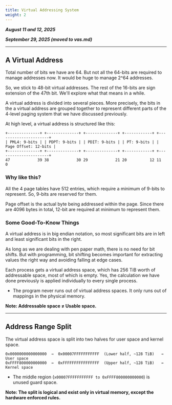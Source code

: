 ```yaml
---
title: Virtual Addressing System
weight: 2
---
```


_**August 11 and 12, 2025**_

***September 29, 2025 (moved to vas.md)***

***

## A Virtual Address

Total number of bits we have are 64. But not all the 64-bits are required to manage addresses now. It would be huge to manage 2^64 addresses.

So, we stick to 48-bit virtual addresses. The rest of the 16-bits are sign extension of the 47th bit. We'll explore what that means in a while.

A virtual address is divided into several pieces. More precisely, the bits in the a virtual address are grouped together to represent different parts of the 4-level paging system that we have discussed previously.

At high level, a virtual address is structured like this:

```
+--------------+ +--------------+ +--------------+ +------------+ +----------------------+
| PML4: 9-bits | | PDPT: 9-bits | | PDIT: 9-bits | | PT: 9-bits | | Page Offset: 12-bits |
+--------------+ +--------------+ +--------------+ +------------+ +----------------------+
47            39 38            30 29            21 20          12 11                     0
```

### Why like this?

All the 4 page tables have 512 entries, which require a minimum of 9-bits to represent. So, 9-bits are reserved for them.

Page offset is the actual byte being addressed within the page. Since there are 4096 bytes in total, 12-bit are required at minimum to represent them.

### Some Good-To-Know Things

A virtual address is in big endian notation, so most significant bits are in left and least significant bits in the right.

As long as we are dealing with pen paper math, there is no need for bit shifts. But with programming, bit shifting becomes important for extracting values the right way and avoiding falling at edge cases.

Each process gets a virtual address space, which has 256 TiB worth of addressable space, most of which is empty. Yes, the calculation we have done previously is applied individually to every single process.

* The program never runs out of virtual address spaces. It only runs out of mappings in the physical memory.

**Note: Addressable space ≠ Usable space.**

***

## Address Range Split

The virtual address space is split into two halves for user space and kernel space.

```
0x0000000000000000  →  0x00007FFFFFFFFFFF  (Lower half, ~128 TiB)   → User space
0xFFFF800000000000  →  0xFFFFFFFFFFFFFFFF  (Upper half, ~128 TiB)   → Kernel space
```

* The middle region (`x00007FFFFFFFFFFF to 0xFFFF800000000000`) is unused guard space.

**Note: The split is logical and exist only in virtual memory, except the hardware enforced rules.**